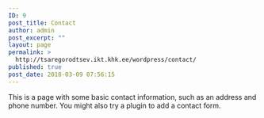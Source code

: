 ```yaml
---
ID: 9
post_title: Contact
author: admin
post_excerpt: ""
layout: page
permalink: >
  http://tsaregorodtsev.ikt.khk.ee/wordpress/contact/
published: true
post_date: 2018-03-09 07:56:15
---
```

This is a page with some basic contact information, such as an address and phone number. You might also try a plugin to add a contact form.